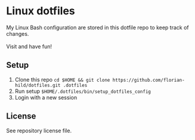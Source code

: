# Linux dotfiles

My Linux Bash configuration are stored in this dotfile repo to keep track of changes.\
\
Visit and have fun!

## Setup
1. Clone this repo `cd $HOME && git clone https://github.com/florian-hild/dotfiles.git .dotfiles`
2. Run setup `$HOME/.dotfiles/bin/setup_dotfiles_config`
3. Login with a new session

## License
See repository license file.